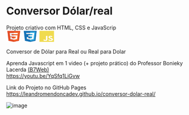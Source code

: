 # Conversor Dólar/real 

<div style="display: inline_block">
  Projeto criativo com HTML, CSS e JavaScrip <br>
  <img align="center" alt="HTML" height="30" width="40" src="https://raw.githubusercontent.com/devicons/devicon/master/icons/html5/html5-original.svg">
  <img align="center" alt="CSS" height="30" width="40" src="https://raw.githubusercontent.com/devicons/devicon/master/icons/css3/css3-original.svg">
  <img align="center" alt="Js" height="30" width="40" src="https://raw.githubusercontent.com/devicons/devicon/master/icons/javascript/javascript-plain.svg">
</div>

<br>
Conversor de Dólar para Real ou Real para Dolar

Aprenda Javascript em 1 video (+ projeto prático) do Professor Bonieky Lacerda [(B7Web)](https://github.com/suporteb7web) <br>
https://youtu.be/YqSfq1LiGvw


Link do Projeto no GitHub Pages</br>
https://leandromendoncadev.github.io/conversor-dolar-real/


![image](https://github.com/user-attachments/assets/791d3159-827e-4c46-a6c7-eef43874713f)
